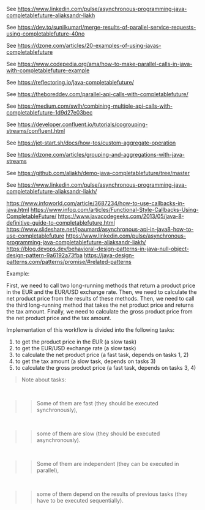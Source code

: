 See https://www.linkedin.com/pulse/asynchronous-programming-java-completablefuture-aliaksandr-liakh

See https://dev.to/sunilkumarl/merge-results-of-parallel-service-requests-using-completablefuture-40no

See https://dzone.com/articles/20-examples-of-using-javas-completablefuture

See https://www.codepedia.org/ama/how-to-make-parallel-calls-in-java-with-completablefuture-example

See https://reflectoring.io/java-completablefuture/

See https://theboreddev.com/parallel-api-calls-with-completablefuture/

See https://medium.com/swlh/combining-multiple-api-calls-with-completablefuture-1d9d27e03bec

See https://developer.confluent.io/tutorials/cogrouping-streams/confluent.html

See https://jet-start.sh/docs/how-tos/custom-aggregate-operation

See https://dzone.com/articles/grouping-and-aggregations-with-java-streams

See https://github.com/aliakh/demo-java-completablefuture/tree/master

See https://www.linkedin.com/pulse/asynchronous-programming-java-completablefuture-aliaksandr-liakh/

https://www.infoworld.com/article/3687234/how-to-use-callbacks-in-java.html
https://www.infoq.com/articles/Functional-Style-Callbacks-Using-CompletableFuture/
https://www.javacodegeeks.com/2013/05/java-8-definitive-guide-to-completablefuture.html
https://www.slideshare.net/jpaumard/asynchronous-api-in-java8-how-to-use-completablefuture
https://www.linkedin.com/pulse/asynchronous-programming-java-completablefuture-aliaksandr-liakh/
https://blog.devops.dev/behavioral-design-patterns-in-java-null-object-design-pattern-9a6192a73fba
https://java-design-patterns.com/patterns/promise/#related-patterns



Example:

First, we need to call two long-running methods that return a product price in the EUR and the EUR/USD exchange rate. Then, we need to calculate the net product price from the results of these methods. Then, we need to call the third long-running method that takes the net product price and returns the tax amount. Finally, we need to calculate the gross product price from the net product price and the tax amount.

Implementation of this workflow is divided into the following tasks:

1. to get the product price in the EUR (a slow task)
2. to get the EUR/USD exchange rate (a slow task)
3. to calculate the net product price (a fast task, depends on tasks 1, 2)
4. to get the tax amount (a slow task, depends on tasks 3)
5. to calculate the gross product price (a fast task, depends on tasks 3, 4)

> Note about tasks:

<br/>


>> Some of them are fast (they should be executed synchronously), 

<br/>

>> some of them are slow (they should be executed asynchronously).

<br/>

>> Some of them are independent (they can be executed in parallel),

<br/>

>> some of them depend on the results of previous tasks (they have to be executed sequentially).

<br/>

